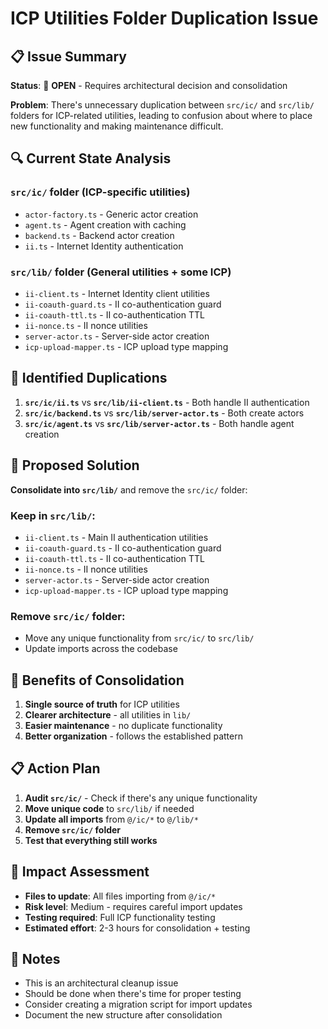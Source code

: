 # ICP Utilities Folder Duplication Issue

## 📋 **Issue Summary**

**Status**: 🔴 **OPEN** - Requires architectural decision and consolidation

**Problem**: There's unnecessary duplication between `src/ic/` and `src/lib/` folders for ICP-related utilities, leading to confusion about where to place new functionality and making maintenance difficult.

## 🔍 **Current State Analysis**

### **`src/ic/` folder** (ICP-specific utilities)

- `actor-factory.ts` - Generic actor creation
- `agent.ts` - Agent creation with caching
- `backend.ts` - Backend actor creation
- `ii.ts` - Internet Identity authentication

### **`src/lib/` folder** (General utilities + some ICP)

- `ii-client.ts` - Internet Identity client utilities
- `ii-coauth-guard.ts` - II co-authentication guard
- `ii-coauth-ttl.ts` - II co-authentication TTL
- `ii-nonce.ts` - II nonce utilities
- `server-actor.ts` - Server-side actor creation
- `icp-upload-mapper.ts` - ICP upload type mapping

## 🚨 **Identified Duplications**

1. **`src/ic/ii.ts`** vs **`src/lib/ii-client.ts`** - Both handle II authentication
2. **`src/ic/backend.ts`** vs **`src/lib/server-actor.ts`** - Both create actors
3. **`src/ic/agent.ts`** vs **`src/lib/server-actor.ts`** - Both handle agent creation

## 🎯 **Proposed Solution**

**Consolidate into `src/lib/`** and remove the `src/ic/` folder:

### **Keep in `src/lib/`:**

- `ii-client.ts` - Main II authentication utilities
- `ii-coauth-guard.ts` - II co-authentication guard
- `ii-coauth-ttl.ts` - II co-authentication TTL
- `ii-nonce.ts` - II nonce utilities
- `server-actor.ts` - Server-side actor creation
- `icp-upload-mapper.ts` - ICP upload type mapping

### **Remove `src/ic/` folder:**

- Move any unique functionality from `src/ic/` to `src/lib/`
- Update imports across the codebase

## 🔧 **Benefits of Consolidation**

1. **Single source of truth** for ICP utilities
2. **Clearer architecture** - all utilities in `lib/`
3. **Easier maintenance** - no duplicate functionality
4. **Better organization** - follows the established pattern

## 📋 **Action Plan**

1. **Audit `src/ic/`** - Check if there's any unique functionality
2. **Move unique code** to `src/lib/` if needed
3. **Update all imports** from `@/ic/*` to `@/lib/*`
4. **Remove `src/ic/` folder**
5. **Test that everything still works**

## 🚧 **Impact Assessment**

- **Files to update**: All files importing from `@/ic/*`
- **Risk level**: Medium - requires careful import updates
- **Testing required**: Full ICP functionality testing
- **Estimated effort**: 2-3 hours for consolidation + testing

## 📝 **Notes**

- This is an architectural cleanup issue
- Should be done when there's time for proper testing
- Consider creating a migration script for import updates
- Document the new structure after consolidation

